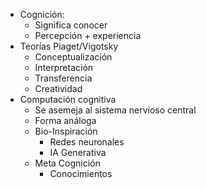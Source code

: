 * Cognición:
	* Significa conocer
	* Percepción + experiencia
* Teorías Piaget/Vigotsky
	*  Conceptualización
	* Interpretación
	* Transferencia
	* Creatividad
* Computación cognitiva
	* Se asemeja al sistema nervioso central
	* Forma análoga
	* Bio-Inspiración
		* Redes neuronales
		* IA Generativa
	* Meta Cognición
		* Conocimientos